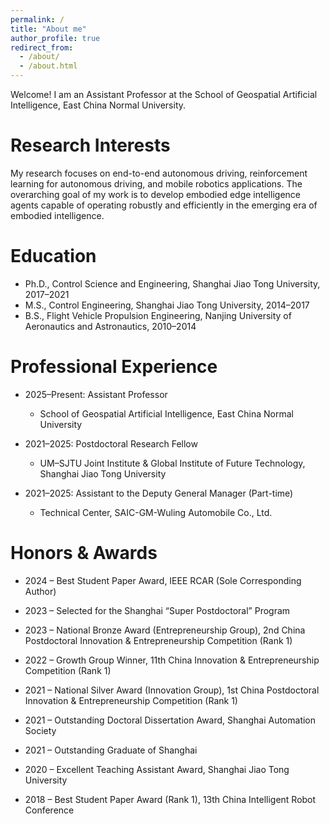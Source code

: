 ```yaml
---
permalink: /
title: "About me"
author_profile: true
redirect_from: 
  - /about/
  - /about.html
---
```


Welcome!
I am an Assistant Professor at the School of Geospatial Artificial Intelligence, East China Normal University.

Research Interests
======
My research focuses on end-to-end autonomous driving, reinforcement learning for autonomous driving, and mobile robotics applications.
The overarching goal of my work is to develop embodied edge intelligence agents capable of operating robustly and efficiently in the emerging era of embodied intelligence.


Education
======
* Ph.D., Control Science and Engineering, Shanghai Jiao Tong University, 2017–2021
* M.S., Control Engineering, Shanghai Jiao Tong University, 2014–2017
* B.S., Flight Vehicle Propulsion Engineering, Nanjing University of Aeronautics and Astronautics, 2010–2014

Professional Experience
======

* 2025–Present: Assistant Professor
  * School of Geospatial Artificial Intelligence, East China Normal University

* 2021–2025: Postdoctoral Research Fellow
  * UM–SJTU Joint Institute & Global Institute of Future Technology, Shanghai Jiao Tong University

* 2021–2025: Assistant to the Deputy General Manager (Part-time)
  * Technical Center, SAIC-GM-Wuling Automobile Co., Ltd.


Honors & Awards
======

* 2024 – Best Student Paper Award, IEEE RCAR (Sole Corresponding Author)

* 2023 – Selected for the Shanghai “Super Postdoctoral” Program

* 2023 – National Bronze Award (Entrepreneurship Group), 2nd China Postdoctoral Innovation & Entrepreneurship Competition (Rank 1)

* 2022 – Growth Group Winner, 11th China Innovation & Entrepreneurship Competition (Rank 1)

* 2021 – National Silver Award (Innovation Group), 1st China Postdoctoral Innovation & Entrepreneurship Competition (Rank 1)

* 2021 – Outstanding Doctoral Dissertation Award, Shanghai Automation Society

* 2021 – Outstanding Graduate of Shanghai

* 2020 – Excellent Teaching Assistant Award, Shanghai Jiao Tong University

* 2018 – Best Student Paper Award (Rank 1), 13th China Intelligent Robot Conference






